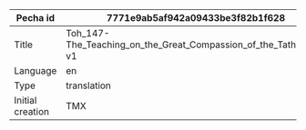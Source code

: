 |Pecha id | 7771e9ab5af942a09433be3f82b1f628
| --- | --- 
|Title | Toh_147-The_Teaching_on_the_Great_Compassion_of_the_Tathagata-v1 
|Language | en
|Type | translation
|Initial creation | TMX